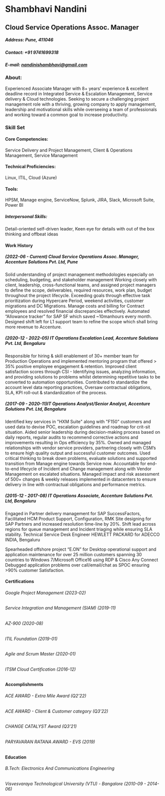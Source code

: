 # Shambhavi Nandini
## Cloud Service Operations Assoc. Manager
##### Address: Pune, 411046
##### Contact: +91 9741699318
##### E-mail: nandinishambhavi@gmail.com
### About:
Experienced Associate Manager with 8+ years’ experience & excellent deadline record in Integrated Service & Escalation Management, Service delivery & Cloud technologies. Seeking to secure a challenging project management role with a thriving, growing company to apply management, leadership and motivational skills while overseeing a team of professionals and working toward a common goal to increase productivity.

### Skill Set
#### Core Competencies:
Service Delivery and Project Management, Client & Operations Management, Service Management
#### Technical Proficiencies: 
Linux, ITIL, Cloud (Azure)
#### Tools: 
HPSM, Manage engine, ServiceNow, Splunk, JIRA, Slack, Microsoft Suite, Power BI
##### Interpersonal Skills: 
Detail-oriented self-driven leader, Keen eye for details with out of the box thinking and offbeat ideas

#### Work History

##### (2022-06 - Current) Cloud Service Operations Assoc. Manager, Accenture Solutions Pvt. Ltd, Pune


Solid understanding of project management methodologies especially on scheduling, budgeting, and stakeholder management
Working closely with client, leadership, cross-functional teams, and assigned project managers to define the scope, deliverables, required resources, work plan, budget throughout the project lifecycle.
Exceeding goals through effective task prioritization during Hypercare Period, weekend activities, customer migrations and DC Migrations.
Manage costs and billing for Contract employees and resolved financial discrepancies effectively.
Automated “Allowance tracker” for SAP SF which saved ~10manhours every month.
Designed shift left for L1 support team to refine the scope which shall bring more revenue to Accenture.

##### (2020-12 - 2022-05) IT Operations Escalation Lead, Accenture Solutions Pvt. Ltd, Bengaluru


Responsible for hiring & skill enablement of 30+ member team for Production Operations and implemented mentoring program that offered > 35% positive employee engagement & retention.
Improved client satisfaction scores through CSI - Identifying issues, analyzing information, and providing solutions to problems whilst determining repetitive tasks to be converted to automation opportunities.
Contributed to standardize the account level data reporting practices, Oversaw contractual obligations, SLA, KPI roll-out & standardization of the process.
##### (2017-09 - 2020-11)IT Operations Analyst/Senior Analyst, Accenture Solutions Pvt. Ltd, Bengaluru


Identified key services in "HXM Suite" along with "F150" customers and used data to devise POC, escalation guidelines and roadmap for crit-sit situation.
Aided senior leadership during decision-making process based on daily reports, regular audits to recommend corrective actions and improvements resulting in Ops efficiency by 35%.
Owned and managed relationships with vendor service providers, partnering closely with CSM’s to ensure high quality output and successful customer outcomes.
Used critical thinking to break down problems, evaluate solutions and supported transition from Manage engine towards Service now.
Accountable for end-to-end lifecycle of Incident and Change management along with Vendor Management on escalated situations.
Managed impact and risk assessment of 500+ changes & weekly releases implemented in datacenters to ensure delivery in line with contractual obligations and performance metrics.
##### (2015-12 - 2017-08) IT Operations Associate, Accenture Solutions Pvt. Ltd, Bengaluru


Engaged in Partner delivery management for SAP SuccessFactors, Facilitated HCM Product Support, Configuration, RMK Site designing for SAP Partners and increased resolution time-line by 20%.
Shift lead across regions for queue management and Incident triaging while ensuring SLA stability.
Technical Service Desk Engineer
HEWLETT PACKARD for ADECCO INDIA, Bengaluru

Spearheaded offshore project “E.ON” for Desktop operational support and application maintenance for over 25 million customers spanning 30 countries to Windows 7/Microsoft Office16 using RDP & Cisco Any Connect
Debugged application problems over call/email/chat as SPOC ensuring >90% customer Satisfaction.
#### Certifications
###### Google Project Management (2023-02)
###### Service Integration and Management (SIAM) (2019-11)
###### AZ-900 (2020-08)
###### ITIL Foundation (2019-01)
###### Agile and Scrum Master (2020-01)
###### ITSM Cloud Certification (2016-12)
#### Accomplishments
###### ACE AWARD - Extra Mile Award (Q2’22)
###### ACE AWARD - Client & Customer category (Q3’22)
###### CHANGE CATALYST Award (Q3’21)
###### PARYAVARAN RATANA AWARD - EVS (2019)
#### Education
###### B.Tech: Electronics And Communications Engineering
###### Visvesvaraya Technological University (VTU) - Bangalore (2010-09 - 2014-06)
